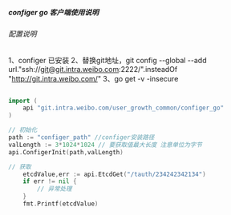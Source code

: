 #####  configer go 客户端使用说明

###### 配置说明
 1、configer 已安装
 2、替换git地址，git config --global --add url."ssh://git@git.intra.weibo.com:2222/".insteadOf "http://git.intra.weibo.com/"
 3、go get -v -insecure

```go

import (
	api "git.intra.weibo.com/user_growth_common/configer_go"
)

// 初始化
path := "configer_path" //configer安装路径
valLength := 3*1024*1024 // 要获取值最大长度 注意单位为字节
api.ConfigerInit(path,valLength)

// 获取
	etcdValue,err := api.EtcdGet("/tauth/234242342134")
    if err != nil {
        // 异常处理
    }
	fmt.Printf(etcdValue)
```